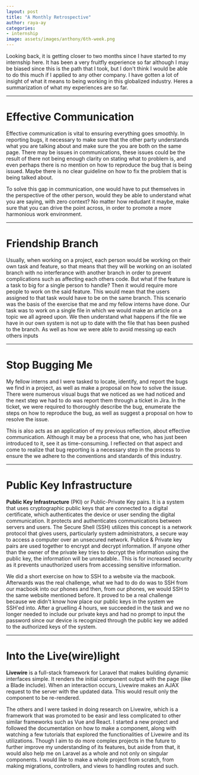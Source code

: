 ```yaml
---
layout: post
title: "A Monthly Retrospective"
author: raya-ay
categories: 
- internship
image: assets/images/anthony/6th-week.png
---
```


Looking back, it is getting closer to two months since I have started to my internship here. It has been a very fruitfly experience so far although I may be biased since this is the path that I took, but I don't think I would be able to do this much if I applied to any other company. I have gotten a lot of insight of what it means to being working in this globalized industry. Heres a summarization of what my experiences are so far.

---

# Effective Communication

Effective communication is vital to ensuring everything goes smoothly. In reporting bugs, it necessary to make sure that the other party understands what you are talking about and make sure the you are both on the same page. There may be issues in communications, these issues could be the result of there not being enough clarity on stating what to problem is, and even perhaps there is no mention on how to reproduce the bug that is being issued. Maybe there is no clear guideline on how to fix the problem that is being talked about.

To solve this gap in communication, one would have to put themselves in the perspective of the other person, would they be able to understand what you are saying, with zero context? No matter how redudant it maybe, make sure that you can drive the point across, in order to promote a more harmonious work environment.

---

# Friendship Branch

Usually, when working on a project, each person would be working on their own task and feature, so that means that they will be working on an isolated branch with no interferance with another branch in order to prevent complications such as affecting each others code. But what if the feature is a task to big for a single person to handle? Then it would require more people to work on the said feature. This would mean that the users assigned to that task would have to be on the same branch. This scenario was the basis of the exercise that me and my fellow interns have done. Our task was to work on a single file in which we would make an article on a topic we all agreed upon. We then understand what happens if the file we have in our own system is not up to date with the file that has been pushed to the branch. As well as how we were able to avoid messing up each others inputs

---

# Stop Bugging Me

My fellow interns and I were tasked to locate, identify, and report the bugs we find in a project, as well as make a proposal on how to solve the issue. There were numerous visual bugs that we noticed as we had noticed and the next step we had to do was report them through a ticket in Jira. In the ticket, we were required to thoroughly describe the bug, enumerate the steps on how to reproduce the bug, as well as suggest a proposal on how to resolve the issue.

This is also acts as an application of my previous reflection, about effective communication. Although it may be a process that one, who has just been introduced to it, see it as time-consuming. I reflected on that aspect and come to realize that bug reporting is a necessary step in the process to ensure the we adhere to the conventions and standards of this industry.

---

# Public Key Infrastructure

__**Public Key Infrastructure**__ (PKI) or Public-Private Key pairs. It is a system that uses cryptographic public keys that are connected to a digital certificate, which authenticates the device or user sending the digital communication. It protects and authenticates communications between servers and users. The Secure Shell (SSH) utilizes this concept is a network protocol that gives users, particularly system administrators, a secure way to access a computer over an unsecured network.  Publice & Private key pairs are used together to encrypt and decrypt information. If anyone other than the owner of the private key tries to decrypt the information using the public key, the information will be unreadable.. This is for increased security as it prevents unauthorized users from accessing sensitive information.

We did a short exercise on how to SSH to a website via the macbook. Afterwards was the real challenge, what we had to do do was to SSH from our macbook into our phones and then, from our phones, we would SSH to the same website mentioned before. It proved to be a real challenge because we didn't know how place our public keys in the system we SSH'ed into. After a gruelling 4 hours, we succeeded in the task and we no longer needed to include our private keys and had no prompt to input the password since our device is recognized through the public key we added to the authorized keys of the system.

---

# Into the Live(wire)light

__**Livewire**__ is a full-stack framework for Laravel that makes building dynamic interfaces simple. It renders the initial component output with the page (like a Blade include). When an interaction occurs, Livewire makes an AJAX request to the server with the updated data. This would result only the component to be re-rendered.

The others and I were tasked in doing research on Livewire, which is a framework that was promoted to be easir and less complicated to other similar frameworks such as Vue and React. I started a new project and followed the documentation on how to make a component, along with watching a few tutorials that explored the functionalities of Livewire and its utilizations. Though I aim to do more complex projects in the future to further improve my understanding of its features, but aside from that, it would also help me on Laravel as a whole and not only on singular components. I would like to make a whole project from scratch, from making migrations, controllers, and views to handling routes and such.